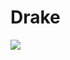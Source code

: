 # Drake
![](https://external-content.duckduckgo.com/iu/?u=https%3A%2F%2Fmedia1.popsugar-assets.com%2Ffiles%2Fthumbor%2FWzoHIkBF3Rs60VYPFr2urGemAwU%2F0x224%3A2826x3050%2Ffit-in%2F500x500%2Ffilters%3Aformat_auto-!!-%3Astrip_icc-!!-%2F2020%2F02%2F11%2F894%2Fn%2F1922398%2F87f6bb525e430e7bd44e40.22278576_%2Fi%2FDrake.jpg&f=1&nofb=1&ipt=71c488482c62d0db3c62f0d5bba3a9e7f6b3e5fb320d001d71889e64d6d12c0d&ipo=images)

